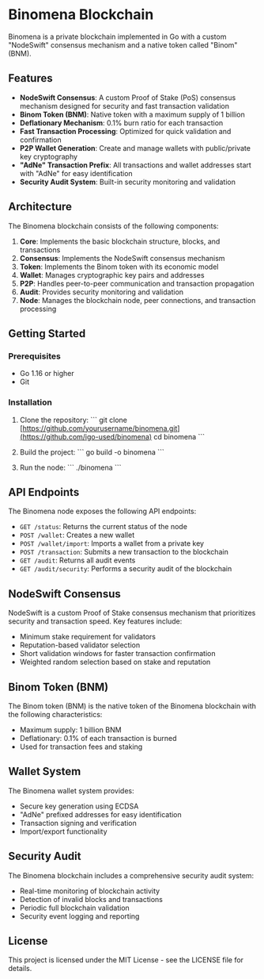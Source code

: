 # Binomena Blockchain

Binomena is a private blockchain implemented in Go with a custom "NodeSwift" consensus mechanism and a native token called "Binom" (BNM).

## Features

- **NodeSwift Consensus**: A custom Proof of Stake (PoS) consensus mechanism designed for security and fast transaction validation
- **Binom Token (BNM)**: Native token with a maximum supply of 1 billion
- **Deflationary Mechanism**: 0.1% burn ratio for each transaction
- **Fast Transaction Processing**: Optimized for quick validation and confirmation
- **P2P Wallet Generation**: Create and manage wallets with public/private key cryptography
- **"AdNe" Transaction Prefix**: All transactions and wallet addresses start with "AdNe" for easy identification
- **Security Audit System**: Built-in security monitoring and validation

## Architecture

The Binomena blockchain consists of the following components:

1. **Core**: Implements the basic blockchain structure, blocks, and transactions
2. **Consensus**: Implements the NodeSwift consensus mechanism
3. **Token**: Implements the Binom token with its economic model
4. **Wallet**: Manages cryptographic key pairs and addresses
5. **P2P**: Handles peer-to-peer communication and transaction propagation
6. **Audit**: Provides security monitoring and validation
7. **Node**: Manages the blockchain node, peer connections, and transaction processing

## Getting Started

### Prerequisites

- Go 1.16 or higher
- Git

### Installation

1. Clone the repository:
   \`\`\`
   git clone [https://github.com/yourusername/binomena.git](https://github.com/igo-used/binomena)
   cd binomena
   \`\`\`

2. Build the project:
   \`\`\`
   go build -o binomena
   \`\`\`

3. Run the node:
   \`\`\`
   ./binomena
   \`\`\`

## API Endpoints

The Binomena node exposes the following API endpoints:

- `GET /status`: Returns the current status of the node
- `POST /wallet`: Creates a new wallet
- `POST /wallet/import`: Imports a wallet from a private key
- `POST /transaction`: Submits a new transaction to the blockchain
- `GET /audit`: Returns all audit events
- `GET /audit/security`: Performs a security audit of the blockchain

## NodeSwift Consensus

NodeSwift is a custom Proof of Stake consensus mechanism that prioritizes security and transaction speed. Key features include:

- Minimum stake requirement for validators
- Reputation-based validator selection
- Short validation windows for faster transaction confirmation
- Weighted random selection based on stake and reputation

## Binom Token (BNM)

The Binom token (BNM) is the native token of the Binomena blockchain with the following characteristics:

- Maximum supply: 1 billion BNM
- Deflationary: 0.1% of each transaction is burned
- Used for transaction fees and staking

## Wallet System

The Binomena wallet system provides:

- Secure key generation using ECDSA
- "AdNe" prefixed addresses for easy identification
- Transaction signing and verification
- Import/export functionality

## Security Audit

The Binomena blockchain includes a comprehensive security audit system:

- Real-time monitoring of blockchain activity
- Detection of invalid blocks and transactions
- Periodic full blockchain validation
- Security event logging and reporting

## License

This project is licensed under the MIT License - see the LICENSE file for details.
